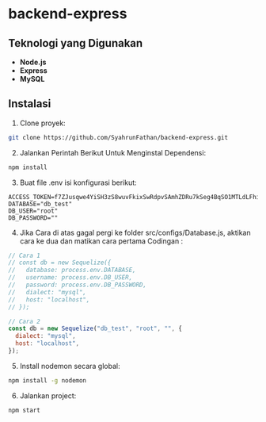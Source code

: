 # backend-express

## Teknologi yang Digunakan
- **Node.js**
- **Express**
- **MySQL**

## Instalasi

1. Clone proyek:
```bash
git clone https://github.com/SyahrunFathan/backend-express.git
```
 
2. Jalankan Perintah Berikut Untuk Menginstal Dependensi:

```bash
npm install
```

3. Buat file .env isi konfigurasi berikut:

```
ACCESS_TOKEN=f7ZJusqwe4YiSH3zS8wuvFkixSwRdpvSAmhZDRu7kSeg4BqSO1MTLdLFhilqbZcq
DATABASE="db_test"
DB_USER="root"
DB_PASSWORD=""
```
4. Jika Cara di atas gagal pergi ke folder src/configs/Database.js, aktikan cara ke dua dan matikan cara pertama
Codingan :
```javascript
// Cara 1
// const db = new Sequelize({
//   database: process.env.DATABASE,
//   username: process.env.DB_USER,
//   password: process.env.DB_PASSWORD,
//   dialect: "mysql",
//   host: "localhost",
// });

// Cara 2
const db = new Sequelize("db_test", "root", "", {
  dialect: "mysql",
  host: "localhost",
});
```

5. Install nodemon secara global:

```bash
npm install -g nodemon
```

6. Jalankan project:
```bash
npm start
```
